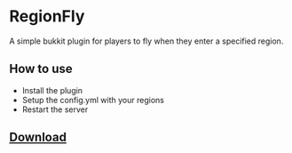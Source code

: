 # RegionFly
A simple bukkit plugin for players to fly when they enter a specified region.

## How to use
* Install the plugin
* Setup the config.yml with your regions
* Restart the server

## [Download](https://github.com/WesJD/RecursiveItems/releases)
